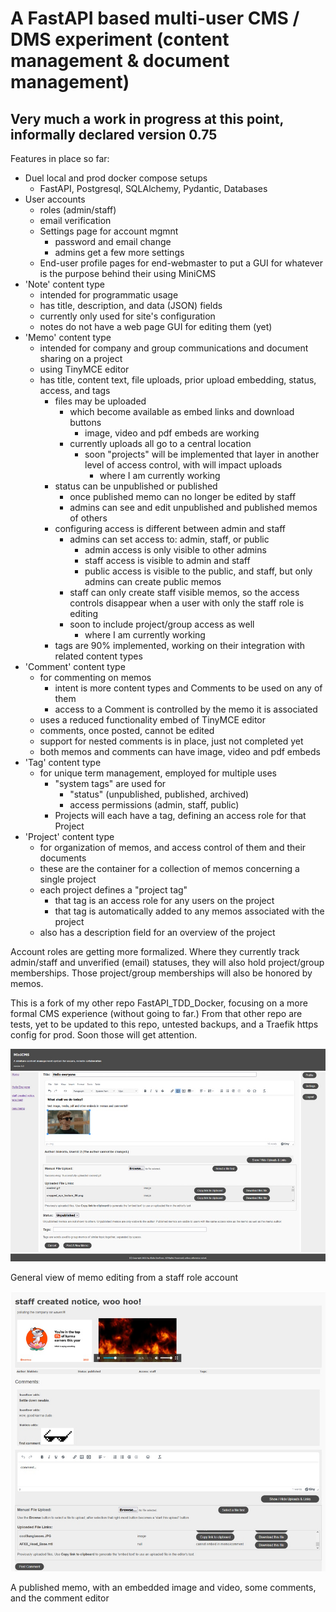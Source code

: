 # A FastAPI based multi-user CMS / DMS experiment (content management & document management)

## Very much a work in progress at this point, informally declared version 0.75

Features in place so far:

- Duel local and prod docker compose setups
  - FastAPI, Postgresql, SQLAlchemy, Pydantic, Databases
- User accounts
  - roles (admin/staff)
  - email verification
  - Settings page for account mgmnt
    - password and email change
    - admins get a few more settings
  - End-user profile pages for end-webmaster to put a GUI for whatever is the purpose behind their using MiniCMS
- 'Note' content type
  - intended for programmatic usage
  - has title, description, and data (JSON) fields
  - currently only used for site's configuration
  - notes do not have a web page GUI for editing them (yet)
- 'Memo' content type
  - intended for company and group communications and document sharing on a project
  - using TinyMCE editor
  - has title, content text, file uploads, prior upload embedding, status, access, and tags
    - files may be uploaded
      - which become available as embed links and download buttons
        - image, video and pdf embeds are working
      - currently uploads all go to a central location
        - soon "projects" will be implemented that layer in another level of access control, with will impact uploads
          - where I am currently working
    - status can be unpublished or published
      - once published memo can no longer be edited by staff
      - admins can see and edit unpublished and published memos of others
    - configuring access is different between admin and staff
      - admins can set access to: admin, staff, or public
        - admin access is only visible to other admins
        - staff access is visible to admin and staff
        - public access is visible to the public, and staff, but only admins can create public memos
      - staff can only create staff visible memos, so the access controls disappear when a user with only the staff role is editing
      - soon to include project/group access as well
        - where I am currently working
    - tags are 90% implemented, working on their integration with related content types
- 'Comment' content type
  - for commenting on memos
    - intent is more content types and Comments to be used on any of them
    - access to a Comment is controlled by the memo it is associated
  - uses a reduced functionality embed of TinyMCE editor
  - comments, once posted, cannot be edited
  - support for nested comments is in place, just not completed yet
  - both memos and comments can have image, video and pdf embeds
- 'Tag' content type
  - for unique term management, employed for multiple uses
    - "system tags" are used for
      - "status" (unpublished, published, archived)
      - access permissions (admin, staff, public)
    - Projects will each have a tag, defining an access role for that Project
- 'Project' content type
  - for organization of memos, and access control of them and their documents
  - these are the container for a collection of memos concerning a single project
  - each project defines a "project tag"
    - that tag is an access role for any users on the project
    - that tag is automatically added to any memos associated with the project
  - also has a description field for an overview of the project

Account roles are getting more formalized. Where they currently track admin/staff and unverified (email) statuses, they will also
hold project/group memberships. Those project/group memberships will also be honored by memos.

This is a fork of my other repo FastAPI_TDD_Docker, focusing on a more formal CMS experience (without going to far.)
From that other repo are tests, yet to be updated to this repo, untested backups, and a Traefik https config for prod.
Soon those will get attention.

![webpage screen shot](/src/app/static/MiniCMS-memo.jpg)

General view of memo editing from a staff role account

![webpage screen shot](/src/app/static/MiniCMS-comments.jpg)

A published memo, with an embedded image and video, some comments, and the comment editor
